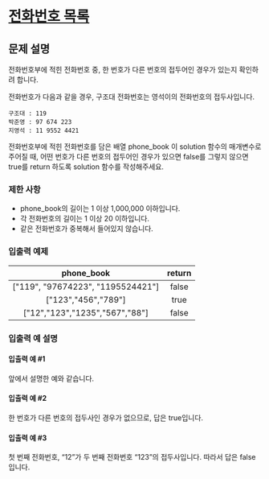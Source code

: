 # [전화번호 목록](https://programmers.co.kr/learn/courses/30/lessons/42577?language=python3)
## 문제 설명
전화번호부에 적힌 전화번호 중, 한 번호가 다른 번호의 접두어인 경우가 있는지 확인하려 합니다.

전화번호가 다음과 같을 경우, 구조대 전화번호는 영석이의 전화번호의 접두사입니다.

```
구조대 : 119
박준영 : 97 674 223
지영석 : 11 9552 4421
```
전화번호부에 적힌 전화번호를 담은 배열 phone_book 이 solution 함수의 매개변수로 주어질 때, 어떤 번호가 다른 번호의 접두어인 경우가 있으면 false를 그렇지 않으면 true를 return 하도록 solution 함수를 작성해주세요.

### 제한 사항
- phone_book의 길이는 1 이상 1,000,000 이하입니다.
- 각 전화번호의 길이는 1 이상 20 이하입니다.
- 같은 전화번호가 중복해서 들어있지 않습니다.

### 입출력 예제
| phone_book | return |
|:--:|:--:|
|["119", "97674223", "1195524421"]	| false |
|["123","456","789"]	| true |
|["12","123","1235","567","88"]	| false |

### 입출력 예 설명
#### 입출력 예 #1
앞에서 설명한 예와 같습니다.

#### 입출력 예 #2
한 번호가 다른 번호의 접두사인 경우가 없으므로, 답은 true입니다.

#### 입출력 예 #3
첫 번째 전화번호, “12”가 두 번째 전화번호 “123”의 접두사입니다. 따라서 답은 false입니다.
